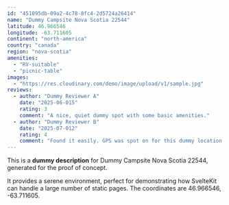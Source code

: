 ```yaml
---
id: "451095db-09a2-4c78-8fc4-2d5724a26414"
name: "Dummy Campsite Nova Scotia 22544"
latitude: 46.966546
longitude: -63.711605
continent: "north-america"
country: "canada"
region: "nova-scotia"
amenities:
  - "RV-suitable"
  - "picnic-table"
images:
  - "https://res.cloudinary.com/demo/image/upload/v1/sample.jpg"
reviews:
  - author: "Dummy Reviewer A"
    date: "2025-06-015"
    rating: 3
    comment: "A nice, quiet dummy spot with some basic amenities."
  - author: "Dummy Reviewer B"
    date: "2025-07-012"
    rating: 4
    comment: "Found it easily. GPS was spot on for this dummy location."
---
```


This is a **dummy description** for Dummy Campsite Nova Scotia 22544, generated for the proof of concept.

It provides a serene environment, perfect for demonstrating how SvelteKit can handle a large number of static pages. The coordinates are 46.966546, -63.711605.
